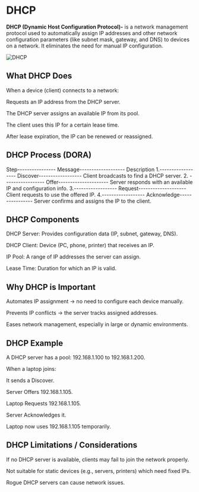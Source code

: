 # DHCP
**DHCP (Dynamic Host Configuration Protocol)-** is a network management protocol used to automatically assign IP addresses and other network configuration parameters (like subnet mask, gateway, and DNS) to devices on a network. It eliminates the need for manual IP configuration.



![DHCP](https://miro.medium.com/v2/resize:fit:940/1*biGJBgUqCl8OHG-_pib9VA.jpeg)

## What DHCP Does
When a device (client) connects to a network:

Requests an IP address from the DHCP server.

The DHCP server assigns an available IP from its pool.

The client uses this IP for a certain lease time.

After lease expiration, the IP can be renewed or reassigned.

## DHCP Process (DORA)
Step----------------	Message-------------------	Description
1.------------------	Discover------------------	Client broadcasts to find a DHCP server.
2. -----------------	Offer---------------------	Server responds with an available IP and configuration info.
3.------------------	Request--------------------	Client requests to use the offered IP.
4.------------------	Acknowledge----------------	Server confirms and assigns the IP to the client.

## DHCP Components
DHCP Server: Provides configuration data (IP, subnet, gateway, DNS).

DHCP Client: Device (PC, phone, printer) that receives an IP.

IP Pool: A range of IP addresses the server can assign.

Lease Time: Duration for which an IP is valid.

## Why DHCP is Important
Automates IP assignment → no need to configure each device manually.

Prevents IP conflicts → the server tracks assigned addresses.

Eases network management, especially in large or dynamic environments.

## DHCP Example
A DHCP server has a pool: 192.168.1.100 to 192.168.1.200.

When a laptop joins:

It sends a Discover.

Server Offers 192.168.1.105.

Laptop Requests 192.168.1.105.

Server Acknowledges it.

Laptop now uses 192.168.1.105 temporarily.

## DHCP Limitations / Considerations
If no DHCP server is available, clients may fail to join the network properly.

Not suitable for static devices (e.g., servers, printers) which need fixed IPs.

Rogue DHCP servers can cause network issues.

